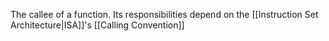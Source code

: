 The callee of a function. Its responsibilities depend on the [[Instruction Set Architecture|ISA]]'s [[Calling Convention]] 